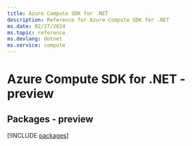 ```yaml
---
title: Azure Compute SDK for .NET
description: Reference for Azure Compute SDK for .NET
ms.date: 02/27/2024
ms.topic: reference
ms.devlang: dotnet
ms.service: compute
---
```

# Azure Compute SDK for .NET - preview
## Packages - preview
[!INCLUDE [packages](compute-index.md)]